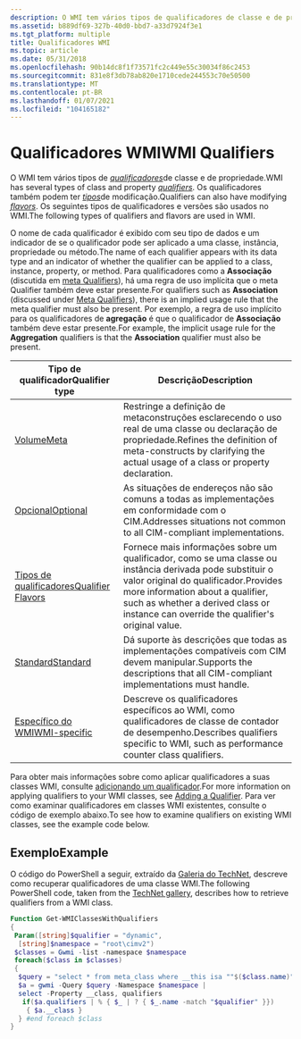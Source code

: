 ```yaml
---
description: O WMI tem vários tipos de qualificadores de classe e de propriedade. Os qualificadores também podem ter tipos de modificação.
ms.assetid: b889df69-327b-40d0-bbd7-a33d7924f3e1
ms.tgt_platform: multiple
title: Qualificadores WMI
ms.topic: article
ms.date: 05/31/2018
ms.openlocfilehash: 90b14dc8f1f73571fc2c449e55c30034f86c2453
ms.sourcegitcommit: 831e8f3db78ab820e1710cede244553c70e50500
ms.translationtype: MT
ms.contentlocale: pt-BR
ms.lasthandoff: 01/07/2021
ms.locfileid: "104165182"
---
```

# <a name="wmi-qualifiers"></a><span data-ttu-id="1ff32-104">Qualificadores WMI</span><span class="sxs-lookup"><span data-stu-id="1ff32-104">WMI Qualifiers</span></span>

<span data-ttu-id="1ff32-105">O WMI tem vários tipos de [*qualificadores*](gloss-q.md)de classe e de propriedade.</span><span class="sxs-lookup"><span data-stu-id="1ff32-105">WMI has several types of class and property [*qualifiers*](gloss-q.md).</span></span> <span data-ttu-id="1ff32-106">Os qualificadores também podem ter [*tipos*](gloss-f.md)de modificação.</span><span class="sxs-lookup"><span data-stu-id="1ff32-106">Qualifiers can also have modifying [*flavors*](gloss-f.md).</span></span> <span data-ttu-id="1ff32-107">Os seguintes tipos de qualificadores e versões são usados no WMI.</span><span class="sxs-lookup"><span data-stu-id="1ff32-107">The following types of qualifiers and flavors are used in WMI.</span></span>

<span data-ttu-id="1ff32-108">O nome de cada qualificador é exibido com seu tipo de dados e um indicador de se o qualificador pode ser aplicado a uma classe, instância, propriedade ou método.</span><span class="sxs-lookup"><span data-stu-id="1ff32-108">The name of each qualifier appears with its data type and an indicator of whether the qualifier can be applied to a class, instance, property, or method.</span></span> <span data-ttu-id="1ff32-109">Para qualificadores como a **Associação** (discutida em [meta Qualifiers](meta-qualifiers.md)), há uma regra de uso implícita que o meta Qualifier também deve estar presente.</span><span class="sxs-lookup"><span data-stu-id="1ff32-109">For qualifiers such as **Association** (discussed under [Meta Qualifiers](meta-qualifiers.md)), there is an implied usage rule that the meta qualifier must also be present.</span></span> <span data-ttu-id="1ff32-110">Por exemplo, a regra de uso implícito para os qualificadores de **agregação** é que o qualificador de **Associação** também deve estar presente.</span><span class="sxs-lookup"><span data-stu-id="1ff32-110">For example, the implicit usage rule for the **Aggregation** qualifiers is that the **Association** qualifier must also be present.</span></span>



| <span data-ttu-id="1ff32-111">Tipo de qualificador</span><span class="sxs-lookup"><span data-stu-id="1ff32-111">Qualifier type</span></span>                              | <span data-ttu-id="1ff32-112">Descrição</span><span class="sxs-lookup"><span data-stu-id="1ff32-112">Description</span></span>                                                                                                                           |
|---------------------------------------------|---------------------------------------------------------------------------------------------------------------------------------------|
| [<span data-ttu-id="1ff32-113">Volume</span><span class="sxs-lookup"><span data-stu-id="1ff32-113">Meta</span></span>](meta-qualifiers.md)                 | <span data-ttu-id="1ff32-114">Restringe a definição de metaconstruções esclarecendo o uso real de uma classe ou declaração de propriedade.</span><span class="sxs-lookup"><span data-stu-id="1ff32-114">Refines the definition of meta-constructs by clarifying the actual usage of a class or property declaration.</span></span>                          |
| [<span data-ttu-id="1ff32-115">Opcional</span><span class="sxs-lookup"><span data-stu-id="1ff32-115">Optional</span></span>](optional-qualifiers.md)         | <span data-ttu-id="1ff32-116">As situações de endereços não são comuns a todas as implementações em conformidade com o CIM.</span><span class="sxs-lookup"><span data-stu-id="1ff32-116">Addresses situations not common to all CIM-compliant implementations.</span></span>                                                                 |
| [<span data-ttu-id="1ff32-117">Tipos de qualificadores</span><span class="sxs-lookup"><span data-stu-id="1ff32-117">Qualifier Flavors</span></span>](qualifier-flavors.md)  | <span data-ttu-id="1ff32-118">Fornece mais informações sobre um qualificador, como se uma classe ou instância derivada pode substituir o valor original do qualificador.</span><span class="sxs-lookup"><span data-stu-id="1ff32-118">Provides more information about a qualifier, such as whether a derived class or instance can override the qualifier's original value.</span></span> |
| [<span data-ttu-id="1ff32-119">Standard</span><span class="sxs-lookup"><span data-stu-id="1ff32-119">Standard</span></span>](standard-qualifiers.md)         | <span data-ttu-id="1ff32-120">Dá suporte às descrições que todas as implementações compatíveis com CIM devem manipular.</span><span class="sxs-lookup"><span data-stu-id="1ff32-120">Supports the descriptions that all CIM-compliant implementations must handle.</span></span>                                                         |
| [<span data-ttu-id="1ff32-121">Específico do WMI</span><span class="sxs-lookup"><span data-stu-id="1ff32-121">WMI-specific</span></span>](wmi-specific-qualifiers.md) | <span data-ttu-id="1ff32-122">Descreve os qualificadores específicos ao WMI, como qualificadores de classe de contador de desempenho.</span><span class="sxs-lookup"><span data-stu-id="1ff32-122">Describes qualifiers specific to WMI, such as performance counter class qualifiers.</span></span>                                                   |



 

<span data-ttu-id="1ff32-123">Para obter mais informações sobre como aplicar qualificadores a suas classes WMI, consulte [adicionando um qualificador](adding-a-qualifier.md).</span><span class="sxs-lookup"><span data-stu-id="1ff32-123">For more information on applying qualifiers to your WMI classes, see [Adding a Qualifier](adding-a-qualifier.md).</span></span> <span data-ttu-id="1ff32-124">Para ver como examinar qualificadores em classes WMI existentes, consulte o código de exemplo abaixo.</span><span class="sxs-lookup"><span data-stu-id="1ff32-124">To see how to examine qualifiers on existing WMI classes, see the example code below.</span></span>

## <a name="example"></a><span data-ttu-id="1ff32-125">Exemplo</span><span class="sxs-lookup"><span data-stu-id="1ff32-125">Example</span></span>

<span data-ttu-id="1ff32-126">O código do PowerShell a seguir, extraído da [Galeria do TechNet](https://Gallery.TechNet.Microsoft.Com/Get-WMI-Class-qualifiers-239970e7), descreve como recuperar qualificadores de uma classe WMI.</span><span class="sxs-lookup"><span data-stu-id="1ff32-126">The following PowerShell code, taken from the [TechNet gallery](https://Gallery.TechNet.Microsoft.Com/Get-WMI-Class-qualifiers-239970e7), describes how to retrieve qualifiers from a WMI class.</span></span>


```PowerShell
Function Get-WMIClassesWithQualifiers 
{ 
 Param([string]$qualifier = "dynamic", 
  [string]$namespace = "root\cimv2") 
 $classes = Gwmi -list -namespace $namespace 
 foreach($class in $classes) 
 { 
  $query = "select * from meta_class where __this isa ""$($class.name)"" " 
  $a = gwmi -Query $query -Namespace $namespace |  
  select -Property __class, qualifiers 
   if($a.qualifiers | % { $_ | ? { $_.name -match "$qualifier" }}) 
    { $a.__class } 
  } #end foreach $class 
} 
```



 

 




